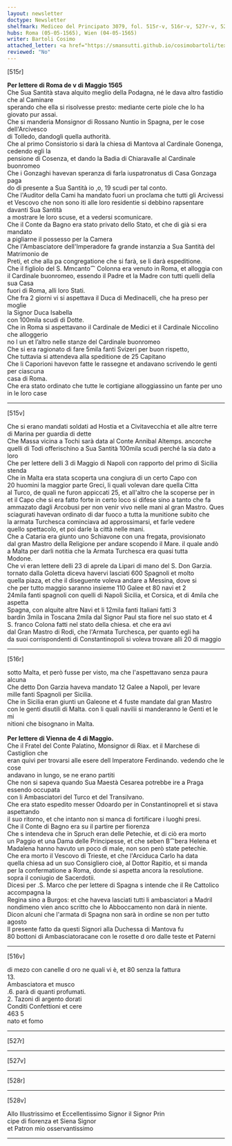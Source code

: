 ```yaml
---
layout: newsletter
doctype: Newsletter
shelfmark: Mediceo del Principato 3079, fol. 515r-v, 516r-v, 527r-v, 528r-v
hubs: Roma (05-05-1565), Wien (04-05-1565)
writer: Bartoli Cosimo
attached_letter: <a href="https://smansutti.github.io/cosimobartoli/texts/2977_064/">2977_064</a>
reviewed: "No"
---
```


[515r]  
  
  
<strong>Per lettere di Roma de v di Maggio 1565</strong>  
Che Sua Santità stava alquito meglio della Podagna, né le dava altro fastidio che al Caminare  
sperando che ella si risolvesse presto: mediante certe piole che lo ha giovato pur assai.  
Che si manderia Monsignor di Rossano Nuntio in Spagna, per le cose dell'Arcivesco  
di Tolledo, dandogli quella authorità.  
Che al primo Consistorio si darà la chiesa di Mantova al Cardinale Gonenga, cedendo egli la  
pensione di Cosenza, et dando la Badia di Chiaravalle al Cardinale buonromeo  
Che i Gonzaghi havevan speranza di farla iuspatronatus di Casa Gonzaga paga  
do di presente a Sua Santità io ,o, 19 scudi per tal conto.  
Che l'Auditor della Cami ha mandato fuori un proclama che tutti gli Arcivessi  
et Vescovo che non sono iti alle loro residentie si debbino rapsentare davanti Sua Santità  
a mostrare le loro scuse, et a vedersi scomunicare.  
Che il Conte da Bagno era stato privato dello Stato, et che di già si era mandato  
a pigliarne il possesso per la Camera  
Che l'Ambasciatore dell'Imperadore fa grande instanzia a Sua Santità del Matrimonio de  
Preti, et che alla pa congregatione che si farà, se li darà espeditione.  
Che il figliolo del S. Mmcanto⁀ Colonna era venuto in Roma, et alloggia con  
il Cardinale buonromeo, essendo il Padre et la Madre con tutti quelli della sua Casa  
fuori di Roma, alli loro Stati.  
Che fra 2 giorni vi si aspettava il Duca di Medinacelli, che ha preso per moglie  
la Signor Duca Isabella  
con 100mila scudi di Dotte.  
Che in Roma si aspettavano il Cardinale de Medici et il Cardinale Niccolino che alloggerio  
no l un et l’altro nelle stanze del Cardinale buonromeo  
Che si era ragionato di fare 5mila fanti Svizeri per buon rispetto,  
Che tuttavia si attendeva alla speditione de 25 Capitano  
Che li Caporioni havevon fatte le rassegne et andavano scrivendo le genti per ciascuna  
casa di Roma.  
Che era stato ordinato che tutte le cortigiane alloggiassino un fante per uno  
in le loro case  
  
---  

[515v]  
  
  
Che si erano mandati soldati ad Hostia et a Civitavecchia et alle altre terre  
di Marina per guardia di dette  
Che Massa vicina a Tochi sarà data al Conte Annibal Altemps. ancorche  
quelli di Todi offerischino a Sua Santità 100mila scudi perché la sia dato a loro  
Che per lettere delli 3 di Maggio di Napoli con rapporto del primo di Sicilia stenda  
Che in Malta era stata scoperta una congiura di un certo Capo con  
20 huomini la maggior parte Greci, li quali volevan dare quella Citta  
al Turco, de quali ne furon appiccati 25, et all'altro che la scoperse per in  
et il Capo che si era fatto forte in certo loco si difese sino a tanto che fa  
ammazato dagli Arcobusi per non venir vivo nelle mani al gran Mastro. Ques  
sciagurati havevan ordinato di dar fuoco a tutta la munitione subito che  
la armata Turchesca cominciava ad approssimarsi, et farle vedere  
quello spettacolo, et poi darle la città nelle mani.  
Che a Cataria era giunto uno Schiavone con una fregata, provisionato  
dal gran Mastro della Religione per andare scopendo il Mare. il quale andò  
a Malta per darli notitia che la Armata Turchesca era quasi tutta  
Modone.  
Che vi eran lettere delli 23 di aprele da Lipari di mano del S. Don Garzia.  
tornato dalla Goletta diceva havervi lasciati 600 Spagnoli et molto  
quella piaza, et che il diseguente voleva andare a Messina, dove si  
che per tutto maggio saranno insieme 110 Galee et 80 navi et 2  
24mila fanti spagnoli con quelli di Napoli Sicilia, et Corsica, et di 4mila che aspetta  
Spagna, con alquite altre Navi et li 12mila fanti Italiani fatti 3  
bardin 3mila in Toscana 2mila dal Signor Paul sta fiore nel suo stato et 4  
S. franco Colona fatti nel stato della chiesa. et che era avi  
dal Gran Mastro di Rodi, che l'Armata Turchesca, per quanto egli ha  
da suoi corrispondenti di Constantinopoli si voleva trovare alli 20 di maggio  
  
---  

[516r]  
  
  
sotto Malta, et però fusse per visto, ma che l'aspettavano senza paura alcuna  
Che detto Don Garzia haveva mandato 12 Galee a Napoli, per levare  
mille fanti Spagnoli per Sicilia.  
Che in Sicilia eran giunti un Galeone et 4 fuste mandate dal gran Mastro  
con le genti disutili di Malta. con li quali navilii si manderanno le Genti et le mi  
nitioni che bisognano in Malta.  
<br/><strong>Per lettere di Vienna de 4 di Maggio.</strong>  
Che il Fratel del Conte Palatino, Monsignor di Riax. et il Marchese di Castiglion che  
eran quivi per trovarsi alle esere dell Imperatore Ferdinando. vedendo che le cose  
andavano in lungo, se ne erano partiti  
Che non si sapeva quando Sua Maestà Cesarea potrebbe ire a Praga essendo occupata  
con li Ambasciatori del Turco et del Transilvano.  
Che era stato espedito messer Odoardo per in Constantinopreli et si stava aspettando  
il suo ritorno, et che intanto non si manca di fortificare i luoghi presi.  
Che il Conte di Bagno era su il partire per fiorenza  
Che s intendeva che in Spruch eran delle Petechie, et di ciò era morto  
un Paggio et una Dama delle Principesse, et che seben B⁀bera Helena et  
Madalena hanno havuto un poco di male, non son però state petechie.  
Che era morto il Vescovo di Trieste, et che l'Arciduca Carlo ha data  
quella chiesa ad un suo Consigliero cioè, al Dottor Rapitio, et si manda  
per la confermatione a Roma, donde si aspetta ancora la resolutione.  
sopra il coniugio de Sacerdotii.  
Dicesi per .S. Marco che per lettere di Spagna s intende che il Re Cattolico accompagna la  
Regina sino a Burgos: et che haveva lasciati tutti li ambasciatori a Madril  
nondimeno vien anco scritto che lo Abboccamento non darà in niente.  
Dicon alcuni che l'armata di Spagna non sarà in ordine se non per tutto agosto  
Il presente fatto da questi Signori alla Duchessa di Mantova fu  
80 bottoni di Ambasciatoracane con le rosette d oro dalle teste et Paterni  
  
---  

[516v]  
  
  
di mezo con canelle d oro ne quali vi è, et 80 senza la fattura  
13.  
Ambasciatora et musco  
.6. parà di quanti profumati.  
2. Tazoni di argento dorati  
Conditi Confettioni et cere  
463 5  
nato et fomo  
  
---  

[527r]  
  
  
  
---  

[527v]  
  
  
  
---  

[528r]  
  
  
  
---  

[528v]  
  
  
Allo Illustrissimo et Eccellentissimo Signor il Signor Prin  
cipe di fiorenza et Siena Signor  
et Patron mio osservantissimo  
  
---  

